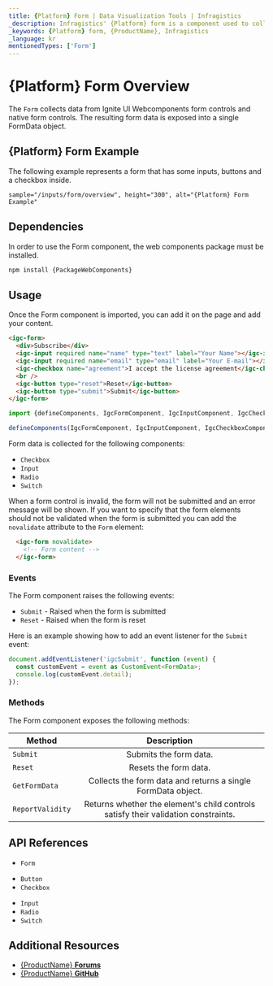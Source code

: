 ```yaml
---
title: {Platform} Form | Data Visualization Tools | Infragistics
_description: Infragistics' {Platform} form is a component used to collect user input from interactive controls. Improve your application with Ignite UI for  {Platform}!
_keywords: {Platform} form, {ProductName}, Infragistics
_language: kr
mentionedTypes: ['Form']
---
```


# {Platform} Form Overview

The `Form` collects data from Ignite UI Webcomponents form controls and native form controls. The resulting form data is exposed into a single FormData object.

## {Platform} Form Example

The following example represents a form that has some inputs, buttons and a checkbox inside.

`sample="/inputs/form/overview", height="300", alt="{Platform} Form Example"`



## Dependencies

In order to use the Form component, the web components package must be installed.

```cmd
npm install {PackageWebComponents}
```

## Usage

Once the Form component is imported, you can add it on the page and add your content.

```html
<igc-form>
  <div>Subscribe</div>
  <igc-input required name="name" type="text" label="Your Name"></igc-input>
  <igc-input required name="email" type="email" label="Your E-mail"></igc-input>
  <igc-checkbox name="agreement">I accept the license agreement</igc-checkbox>
  <br />
  <igc-button type="reset">Reset</igc-button>
  <igc-button type="submit">Submit</igc-button>
</igc-form>
```

```ts
import {defineComponents, IgcFormComponent, IgcInputComponent, IgcCheckboxComponent, IgcButtonComponent } from 'igniteui-webcomponents';

defineComponents(IgcFormComponent, IgcInputComponent, IgcCheckboxComponent, IgcButtonComponent);
```

Form data is collected for the following components:
- `Checkbox`
- `Input`
- `Radio`
- `Switch`

When a form control is invalid, the form will not be submitted and an error message will be shown. If you want to specify that the form elements should not be validated when the form is submitted you can add the `novalidate` attribute to the `Form` element:


```html
  <igc-form novalidate>
    <!-- Form content -->
  </igc-form>
```

### Events

The Form component raises the following events:
- `Submit` - Raised when the form is submitted
- `Reset` - Raised when the form is reset

Here is an example showing how to add an event listener for the `Submit` event:

```ts
document.addEventListener('igcSubmit', function (event) {
  const customEvent = event as CustomEvent<FormData>;
  console.log(customEvent.detail);
});
```

### Methods

The Form component exposes the following methods:

| Method           | Description   |
| -----------------|:-------------:|
| `Submit`         | Submits the form data. |
| `Reset`          | Resets the form data. |
| `GetFormData`    | Collects the form data and returns a single FormData object. |
| `ReportValidity` | Returns whether the element's child controls satisfy their validation constraints. |

## API References

* `Form`
- `Button`
- `Checkbox`
* `Input`
* `Radio`
* `Switch`

## Additional Resources

* [{ProductName} **Forums**]({ForumsLink})
* [{ProductName} **GitHub**]({GithubLink})
